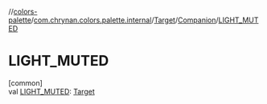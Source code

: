 //[colors-palette](../../../../index.md)/[com.chrynan.colors.palette.internal](../../index.md)/[Target](../index.md)/[Companion](index.md)/[LIGHT_MUTED](-l-i-g-h-t_-m-u-t-e-d.md)

# LIGHT_MUTED

[common]\
val [LIGHT_MUTED](-l-i-g-h-t_-m-u-t-e-d.md): [Target](../index.md)
